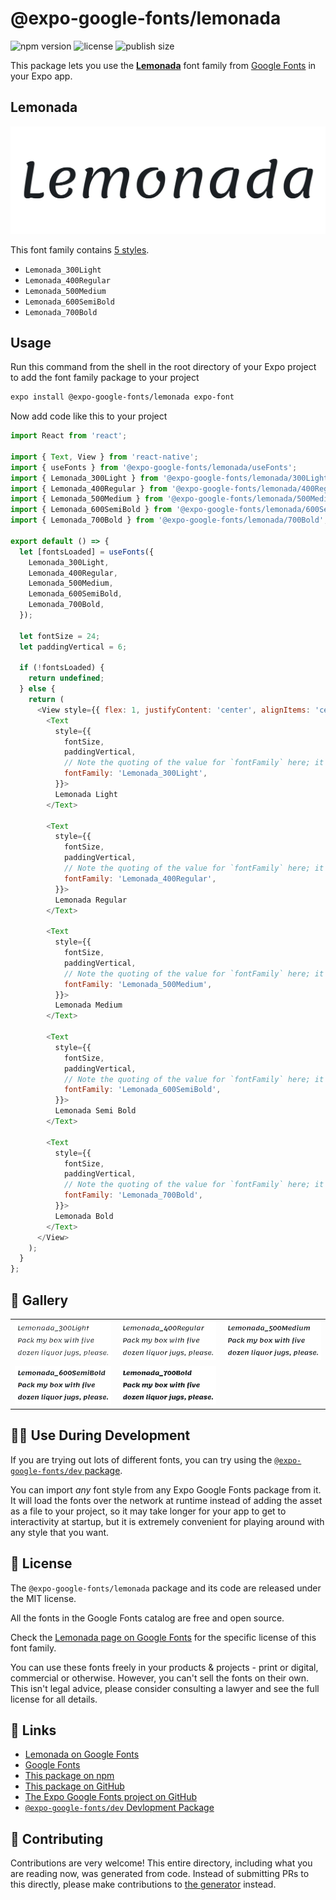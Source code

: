 # @expo-google-fonts/lemonada

![npm version](https://flat.badgen.net/npm/v/@expo-google-fonts/lemonada)
![license](https://flat.badgen.net/github/license/expo/google-fonts)
![publish size](https://flat.badgen.net/packagephobia/install/@expo-google-fonts/lemonada)

This package lets you use the [**Lemonada**](https://fonts.google.com/specimen/Lemonada) font family from [Google Fonts](https://fonts.google.com/) in your Expo app.

## Lemonada

![Lemonada](./font-family.png)

This font family contains [5 styles](#-gallery).

- `Lemonada_300Light`
- `Lemonada_400Regular`
- `Lemonada_500Medium`
- `Lemonada_600SemiBold`
- `Lemonada_700Bold`

## Usage

Run this command from the shell in the root directory of your Expo project to add the font family package to your project
```sh
expo install @expo-google-fonts/lemonada expo-font
```

Now add code like this to your project
```js
import React from 'react';

import { Text, View } from 'react-native';
import { useFonts } from '@expo-google-fonts/lemonada/useFonts';
import { Lemonada_300Light } from '@expo-google-fonts/lemonada/300Light';
import { Lemonada_400Regular } from '@expo-google-fonts/lemonada/400Regular';
import { Lemonada_500Medium } from '@expo-google-fonts/lemonada/500Medium';
import { Lemonada_600SemiBold } from '@expo-google-fonts/lemonada/600SemiBold';
import { Lemonada_700Bold } from '@expo-google-fonts/lemonada/700Bold';

export default () => {
  let [fontsLoaded] = useFonts({
    Lemonada_300Light,
    Lemonada_400Regular,
    Lemonada_500Medium,
    Lemonada_600SemiBold,
    Lemonada_700Bold,
  });

  let fontSize = 24;
  let paddingVertical = 6;

  if (!fontsLoaded) {
    return undefined;
  } else {
    return (
      <View style={{ flex: 1, justifyContent: 'center', alignItems: 'center' }}>
        <Text
          style={{
            fontSize,
            paddingVertical,
            // Note the quoting of the value for `fontFamily` here; it expects a string!
            fontFamily: 'Lemonada_300Light',
          }}>
          Lemonada Light
        </Text>

        <Text
          style={{
            fontSize,
            paddingVertical,
            // Note the quoting of the value for `fontFamily` here; it expects a string!
            fontFamily: 'Lemonada_400Regular',
          }}>
          Lemonada Regular
        </Text>

        <Text
          style={{
            fontSize,
            paddingVertical,
            // Note the quoting of the value for `fontFamily` here; it expects a string!
            fontFamily: 'Lemonada_500Medium',
          }}>
          Lemonada Medium
        </Text>

        <Text
          style={{
            fontSize,
            paddingVertical,
            // Note the quoting of the value for `fontFamily` here; it expects a string!
            fontFamily: 'Lemonada_600SemiBold',
          }}>
          Lemonada Semi Bold
        </Text>

        <Text
          style={{
            fontSize,
            paddingVertical,
            // Note the quoting of the value for `fontFamily` here; it expects a string!
            fontFamily: 'Lemonada_700Bold',
          }}>
          Lemonada Bold
        </Text>
      </View>
    );
  }
};

```

## 🔡 Gallery


||||
|-|-|-|
|![Lemonada_300Light](.//300Light/Lemonada_300Light.ttf.png)|![Lemonada_400Regular](.//400Regular/Lemonada_400Regular.ttf.png)|![Lemonada_500Medium](.//500Medium/Lemonada_500Medium.ttf.png)||
|![Lemonada_600SemiBold](.//600SemiBold/Lemonada_600SemiBold.ttf.png)|![Lemonada_700Bold](.//700Bold/Lemonada_700Bold.ttf.png)|||


## 👩‍💻 Use During Development

If you are trying out lots of different fonts, you can try using the [`@expo-google-fonts/dev` package](https://github.com/freeboub/google-fonts/tree/master/font-packages/dev#readme).

You can import *any* font style from any Expo Google Fonts package from it. It will load the fonts
over the network at runtime instead of adding the asset as a file to your project, so it may take longer
for your app to get to interactivity at startup, but it is extremely convenient
for playing around with any style that you want.

## 📖 License

The `@expo-google-fonts/lemonada` package and its code are released under the MIT license.

All the fonts in the Google Fonts catalog are free and open source.

Check the [Lemonada page on Google Fonts](https://fonts.google.com/specimen/Lemonada) for the specific license of this font family.

You can use these fonts freely in your products & projects - print or digital, commercial or otherwise. However, you can't sell the fonts on their own. This isn't legal advice, please consider consulting a lawyer and see the full license for all details.

## 🔗 Links

- [Lemonada on Google Fonts](https://fonts.google.com/specimen/Lemonada)
- [Google Fonts](https://fonts.google.com/)
- [This package on npm](https://www.npmjs.com/package/@expo-google-fonts/lemonada)
- [This package on GitHub](https://github.com/freeboub/google-fonts/tree/master/font-packages/lemonada)
- [The Expo Google Fonts project on GitHub](https://github.com/freeboub/google-fonts)
- [`@expo-google-fonts/dev` Devlopment Package](https://github.com/freeboub/google-fonts/tree/master/font-packages/dev)

## 🤝 Contributing

Contributions are very welcome! This entire directory, including what you are reading now, was generated from code. Instead of submitting PRs to this directly, please make contributions to [the generator](https://github.com/freeboub/google-fonts/tree/master/packages/generator) instead.
